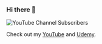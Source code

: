 ### Hi there 👋

![YouTube Channel Subscribers](https://img.shields.io/youtube/channel/subscribers/UCPQV5FFSex7jFuMgCD0nEPA)

Check out my [YouTube](https://www.youtube.com/@lucas-barake) and [Udemy](https://www.udemy.com/user/lucas-patron-22/).
